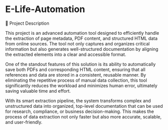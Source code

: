 # E-Life-Automation

🚀 Project Description

This project is an advanced automation tool designed to efficiently handle the extraction of page metadata, PDF content, and structured HTML data from online sources. The tool 
not only captures and organizes critical information but also generates well-structured documentation by aligning the extracted elements into a clear and accessible format.

One of the standout features of this solution is its ability to automatically save both PDFs and corresponding HTML content, ensuring that all references and data are stored in a 
consistent, reusable manner. By eliminating the repetitive process of manual data collection, this tool significantly reduces the workload and minimizes human error, ultimately saving 
valuable time and effort.

With its smart extraction pipeline, the system transforms complex and unstructured data into organized, top-level documentation that can be used for research, compliance, or 
business decision-making. This makes the process of data extraction not only faster but also more accurate, scalable, and user-friendly.

